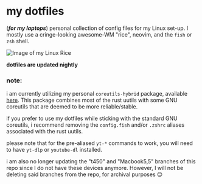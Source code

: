 # my dotfiles

(***for my laptops***) personal collection of config files for my Linux set-up. I mostly use a cringe-looking awesome-WM "rice", neovim, and the `fish` or `zsh` shell.

![Image of my Linux Rice](https://aedrielkylejavier.me/assets/rice6.png)

**dotfiles are updated nightly**

### note:

i am currently utilizing my personal `coreutils-hybrid` package, available [here](https://github.com/kj-sh604/coreutils-hybrid-pkgbuild). This package combines most of the rust uutils with some GNU coreutils that are deemed to be more reliable/stable.


if you prefer to use my dotfiles while sticking with the standard GNU coreutils, i recommend removing the `config.fish` and/or `.zshrc` aliases associated with the rust uutils.



please note that for the pre-aliased `yt-*` commands to work, you will need to have `yt-dlp` or `youtube-dl` installed.


i am also no longer updating the "t450" and "Macbook5,5" branches of this repo since I do not have these devices anymore. However, I will not be deleting said branches from the repo, for archival purposes 😌
